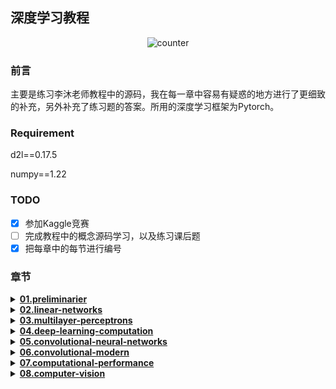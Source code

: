 ## 深度学习教程

<div align="center">

  ![counter](https://counter.seku.su/cmoe?name=Deep_learning_tutorial&theme=moebooru)

</div>

### 前言
主要是练习李沐老师教程中的源码，我在每一章中容易有疑惑的地方进行了更细致的补充，另外补充了练习题的答案。所用的深度学习框架为Pytorch。
### Requirement
d2l==0.17.5

numpy==1.22
### TODO
- [x] 参加Kaggle竞赛
- [ ] 完成教程中的概念源码学习，以及练习课后题
- [X] 把每章中的每节进行编号
### 章节
<details>
  <summary><b><u>01.preliminarier</u></b></summary>

  * [01.数据操作。讲解pytorch中的张量(tensor)的一些使用方法；](https://github.com/lixinjie97/Deep_learning_tutorial/blob/main/01.preliminaries/01.ndarray.ipynb)
  * [02.数据预处理。讲解使用pandas对数据进行一系列的预处理操作；](https://github.com/lixinjie97/Deep_learning_tutorial/blob/main/01.preliminaries/02.pandas.ipynb)
  * [03.线性代数。讲解标量、向量、矩阵、张量的基本概念和性质；](https://github.com/lixinjie97/Deep_learning_tutorial/blob/main/01.preliminaries/03.linear-algebra.ipynb)
  * [04.微积分。讲解导数和微分、偏导数、梯度、链式法则等基本概念性质，以及怎么使用matplotlib画图；](https://github.com/lixinjie97/Deep_learning_tutorial/blob/main/01.preliminaries/04.calculus.ipynb)
  * [05.自动微分(autograd)。Pytorch可以自动求导。Pytorch函数表达式是隐式构造的，求解导数时是反向累积的；](https://github.com/lixinjie97/Deep_learning_tutorial/blob/main/01.preliminaries/05.autograd.ipynb)
</details>

<details>
  <summary><b><u>02.linear-networks</u></b></summary>

  * [01.线性回归。讲解线性模型，它是一个单层神经网络；机器学习模型中最关键要素是训练数据、损失函数、优化算法，还有模型本身；使用最小二乘法和极大似然估计这两种方法去求解 w 和 b 是等价的；](https://github.com/lixinjie97/Deep_learning_tutorial/blob/main/02.linear-networks/01.linear-regression.ipynb)
  * [02.线性回归的源码实现。讲解线性回归的具体源码实现，包括初始化模型参数、定义模型、定义损失函数、定义优化算法、训练；](https://github.com/lixinjie97/Deep_learning_tutorial/blob/main/02.linear-networks/02.linear-regression-scratch.ipynb)
  * [03.线性回归的框架实现。讲解线性回归的框架实现，在pytorch中，data模块提供了数据处理工具，nn模块定义了大量的神经网络层和常见损失函数，optim模块有实现优化算法；使用深度学习框架可以高效地搭建神经网络；](https://github.com/lixinjie97/Deep_learning_tutorial/blob/main/02.linear-networks/03.linear-regression-concise.ipynb)
  * [04.softmax回归。讲解使用softmax回归去解决分类问题，它使用了softmax运算中输出类别的概率分布。详细内容包括网络架构、softmax运算、损失函数、softmax及其导数和交叉熵损失；](https://github.com/lixinjie97/Deep_learning_tutorial/blob/main/02.linear-networks/04.softmax-regression.ipynb)
  * [05.图像分类数据集。本节介绍了一个服装分类数据集Fashion-MNIST，它由10个类别的图像组成；同时实现了一个函数用于获取和读取数据集，函数返回训练集和验证集的数据迭代器；](https://github.com/lixinjie97/Deep_learning_tutorial/blob/main/02.linear-networks/05.image-classification-dataset.ipynb)
  * [06.softmax回归的源码实现。本节实现了一个softmax回归服装多分类的模型，首先先读取数据，再定义模型和损失函数，然后使用优化算法训练模型；](https://github.com/lixinjie97/Deep_learning_tutorial/blob/main/02.linear-networks/06.softmax-regression-scratch.ipynb)
  * [07.softmax回归的框架实现。讲解softmax的框架实现，框架实现要比从0开始编写模型的健壮性更强，框架实现可以避免计算过程中出现数值为0、inf或nan（不是数字）的情况；](https://github.com/lixinjie97/Deep_learning_tutorial/blob/main/02.linear-networks/07.softmax-regression-concise.ipynb)
</details>

<details>
  <summary><b><u>03.multilayer-perceptrons</u></b></summary>

  * [01.多层感知机序言。最简单的深度网络称为多层感知机。总领接下来会讲到的MLP基本概念，包括过拟合、欠拟合和模型选择，以及为了解决这些问题会使用的权重衰减和暂退法等正则化技术；](https://github.com/lixinjie97/Deep_learning_tutorial/blob/main/03.multilayer-perceptrons/01.index.ipynb)
  * [02.多层感知机。讲解多层感知机的概念，多层感知机在输出层和输入层之间增加一个或多个全连接隐藏层，并通过激活函数转换隐藏层的输出；常用的激活函数包括ReLU、sigmoid和tanh函数，在神经网络中引入这些非线性激活函数，使得网络能够学习和模拟更加复杂的函数映射；](https://github.com/lixinjie97/Deep_learning_tutorial/blob/main/03.multilayer-perceptrons/02.mlp.ipynb)
  * [03.多层感知机的源码实现。本节实现了一个具有单隐藏层的多层感知机，其中有256个隐藏单元，num_inputs=784，num_outputs=10，激活函数用的ReLU，用这个模型去分类Fashion-MNIST数据集；练习题讲解了一些调整超参数的技巧；](https://github.com/lixinjie97/Deep_learning_tutorial/blob/main/03.multilayer-perceptrons/03.mlp_scratch.ipynb)
  * [04.多层感知机的框架实现。本节使用高级API更简洁地实现多层感知机；对于相同的分类问题，多层感知机的实现与softmax回归的实现相同，只是多层感知机的实现里增加了带有激活函数的隐藏层；练习题做了一些实验对比选取哪些激活函数、哪些初始化权重的方法，效果好；](https://github.com/lixinjie97/Deep_learning_tutorial/blob/main/03.multilayer-perceptrons/04.mlp_concise.ipynb)
  * [05.模型选择、欠拟合和过拟合。本节介绍了过拟合、欠拟合的概念以及模型选择的一些技巧；模型选择中，明确说明测试集和验证集是不同的；当训练数据稀缺时，可以选择K折交叉验证；选择合适的模型复杂度是很重要的，合适的模型复杂度可以最小化泛化损失；](https://github.com/lixinjie97/Deep_learning_tutorial/blob/main/03.multilayer-perceptrons/05.underfit-overfit.ipynb)
  * [06.权重衰减。权重衰减是一种正则化技术，在损失函数中加上一个平方L2范数（称为惩罚项），去惩罚权重向量的大小，防止过拟合；本节进行了weight decay的源码实现和框架实现，框架实现的优点是运行得更快，也更容易实现，权重衰减在优化器中提供；](https://github.com/lixinjie97/Deep_learning_tutorial/blob/main/03.multilayer-perceptrons/06.weight-decay.ipynb)
  * [07.暂退法(Dropout)。暂退法也是一种正则化技术，暂退法在训练过程中引入了噪声，迫使网络学习更加鲁棒的特征表示，同时通过调整未丢弃节点的输出，确保了网络的期望输出不受影响。这种方法有效地提高了模型的泛化能力，减少了过拟合的风险。同时本节讲解了暂退法的源码实现和框架实现；](https://github.com/lixinjie97/Deep_learning_tutorial/blob/main/03.multilayer-perceptrons/07.dropout.ipynb)
  * [08.前向传播、反向传播和计算图。本节通过一些基本的数学和计算图，深入探讨了反向传播的细节；](https://github.com/lixinjie97/Deep_learning_tutorial/blob/main/03.multilayer-perceptrons/08.backprop.ipynb)
  * [09.数值稳定性和模型初始化。初始化方案的选择在神经网络学习中起着举足轻重的作用，它对保持数值稳定性至关重要；ReLU激活函数可以缓解梯度消失的问题，加速收敛；随机初始化是保证在进行优化前打破对称性的关键，从而实现网络的表达能力；Xavier初始化表明，每一层输出的方差不受输入数量的影响，任何梯度的方差不受输出数量的影响；](https://github.com/lixinjie97/Deep_learning_tutorial/blob/main/03.multilayer-perceptrons/09.numerical-stability-and-init.ipynb)
  * [10.环境和分布偏移。训练集和测试集不来自同一个分布，就会有分布偏移。经验风险是训练数据的平均损失，用于近似真实风险。在实践中，我们要进行经验风险最小化；在测试时可以检测并纠正协变量偏移和标签偏移；在某些情况下，环境可能会记住自动操作并以令人惊讶的方式做出响应；](https://github.com/lixinjie97/Deep_learning_tutorial/blob/main/03.multilayer-perceptrons/10.environment.ipynb)
  * [11.实战Kaggle比赛：预测房价。本节讲解了实际应用和做比赛的一些技巧，如何做Kaggle比赛，首先可能需要对数据做预处理，做数据归一化，用均值替换缺失值；将类别特征可以转为使用独热向量来表示；使用K折交叉验证来选择模型并调整超参数；对数对于相对误差很有用；](https://github.com/lixinjie97/Deep_learning_tutorial/blob/main/03.multilayer-perceptrons/11.kaggle-house-price.ipynb)
</details>

<details>
  <summary><b><u>04.deep-learning-computation</u></b></summary>

  * [01.深度学习计算序言。总领接下来要讲的深度学习计算的关键组件：模型构建、参数访问与初始化、设计自定义层和块、将模型读写到磁盘，以及利用GPU实现显著的加速；](https://github.com/lixinjie97/Deep_learning_tutorial/blob/main/04.deep-learning-computation/01.index.ipynb)
  * [02.层和块。讲解模型构建的内容，一个块可以由许多层组成，一个块也可以由许多块组成；块可以包含代码；块负责大量的内部处理，包括参数初始化和反向传播；层和块的顺序连接由Sequential块处理；](https://github.com/lixinjie97/Deep_learning_tutorial/blob/main/04.deep-learning-computation/02.model-construction.ipynb)
  * [03.参数管理。介绍了几种访问、初始化和绑定模型参数的方法；可以自定义初始化方法；](https://github.com/lixinjie97/Deep_learning_tutorial/blob/main/04.deep-learning-computation/03.parameters.ipynb)
  * [04.延后初始化。延后初始化使框架能够自动推断参数形状，使修改模型架构变得容易，避免了一些常见错误；可以通过模型传递数据，使框架最终初始化参数；](https://github.com/lixinjie97/Deep_learning_tutorial/blob/main/04.deep-learning-computation/04.deferred-init.ipynb)
  * [05.自定义层。深度学习中可以构建自定义层，比如可以构建不带参数的层，也可以构建带参数的层；](https://github.com/lixinjie97/Deep_learning_tutorial/blob/main/04.deep-learning-computation/05.custom-layer.ipynb)
  * [06.读写文件。本节介绍如何保存和加载训练的模型，可以使用save和load函数实现模型保存和加载，其中保存的是模型的参数而不是整个模型，为了恢复模型，需要用代码生成架构，然后从磁盘加载参数；](https://github.com/lixinjie97/Deep_learning_tutorial/blob/main/04.deep-learning-computation/06.read-write.ipynb)
  * [07.使用GPU。本节介绍做深度学习运算时可以指定计算设备，存储在不同设备上的数据做运算会导致异常，必须复制到同一设备才可以做运算；神经网络模型也可以指定设备；](https://github.com/lixinjie97/Deep_learning_tutorial/blob/main/04.deep-learning-computation/07.use-gpu.ipynb)
</details>

<details>
  <summary><b><u>05.convolutional-neural-networks</u></b></summary>

  * [01.卷积神经网络序言。总领接下来要详细介绍的卷积神经网络的内容：包括卷积本身、填充(padding)和步幅(stride)的基本细节、用于在相邻区域汇聚信息的汇聚层(pooling)、在每一层中多通道(channel)的使用，以及有关现代卷积网络架构的仔细讨论。](https://github.com/lixinjie97/Deep_learning_tutorial/blob/main/05.convolutional-neural-networks/01.index.ipynb)
  * [02.从全连接层到卷积。对于高维感知数据，多层感知机这种缺少结构的网络可能会变得不实用；卷积层通常比全连接层需要更少的参数，而且依旧获得高效用的模型；图像的平移不变性在处理局部图像时，可以不在乎它的位置；局部性计算相应隐藏层只需要一小部分局部图像像素；多个输入输出通道使模型在每个空间位置可以获取图像的多方面特征；](https://github.com/lixinjie97/Deep_learning_tutorial/blob/main/05.convolutional-neural-networks/02.why-conv.ipynb)
  * [03.图像卷积。二维卷积层的核心计算是二维互相关运算，最简单的形式是对二维输入数据和卷积核执行互相关操作，然后添加一个偏置；可以从数据中学习卷积核的参数；学习卷积核时，无论用严格卷积运算或互相关运算，卷积层的输出不会受太大影响；当需要检测输入特征中更广区域时，我们可以构建一个更深的卷积网络；](https://github.com/lixinjie97/Deep_learning_tutorial/blob/main/05.convolutional-neural-networks/03.conv-layer.ipynb)
  * [04.填充和步幅。填充可以增加输出的高度和宽度，常用来使输出与输入具有相同的高和宽；步幅可以减少输出的高和宽；填充为了做更深的卷积，步幅为了快速减小大小减少计算量；](https://github.com/lixinjie97/Deep_learning_tutorial/blob/main/05.convolutional-neural-networks/04.padding-and-strides.ipynb)
  * [05.多输入多输出通道。多输入多输出通道可以用来扩展卷积层的模型；当以每像素为基础应用时，1 * 1卷积层相当于全连接层；1 * 1卷积层通常用于调整网络层的通道数量和控制模型复杂性；](https://github.com/lixinjie97/Deep_learning_tutorial/blob/main/05.convolutional-neural-networks/05.channels.ipynb)
  * [06.汇聚层。池运算是确定性的，他不同于卷积层中的输入与卷积核之间的互相关运算，汇聚层不包含参数；有最大汇聚层和平均汇聚层；汇聚层的主要优点之一是减轻卷积层对位置的过度敏感；可以指定汇聚层的填充和步幅；使用最大汇聚层以及大于1的步幅，可减少空间维度（如高度和宽度）；汇聚层的输出通道数与输入通道数相同；](https://github.com/lixinjie97/Deep_learning_tutorial/blob/main/05.convolutional-neural-networks/06.pooling.ipynb)
  * [07.卷积神经网络（LeNet）。本节复现了经典的LeNet网络，和在fashion_mnist数据集上跑了一次实验，得到的测试准确率为0.803；CNN是一类使用卷积层的网络；在CNN中，组合使用卷积层、非线性激活函数和汇聚层；为了构造高性能的CNN，通常对卷积层进行排列，逐渐降低其表示的空间分辨率，同时增加通道数；在传统的CNN中，卷积块编码得到的表征在输出之前需由一个或多个全连接层进行处理；LeNet是最早发布的卷积神经网络之一；](https://github.com/lixinjie97/Deep_learning_tutorial/blob/main/05.convolutional-neural-networks/07.lenet.ipynb)
</details>

<details>
  <summary><b><u>06.convolutional-modern</u></b></summary>

  * [01.现代卷积神经网络。总领介绍现代的卷积神经网络架构，有AlexNet、VGG、NiN、GoogLenet、ResNet、DenseNet；不同的网络架构和超参数选择，神经网络的性能会发生很大的变化；神经网络是将人类直觉和相关数学见解结合后，经过大量研究试错后的结晶；](https://github.com/lixinjie97/Deep_learning_tutorial/blob/main/06.convolutional-modern/01.index.ipynb)
  * [02.深度卷积神经网络（AlexNet）。AlexNet的架构与LeNet相似，但使用了更多的卷积层和更多的参数来拟合大规模的ImageNet数据集；AlexNet在深度学习中是一个里程碑性质的模型，它是从浅层网络到深层网络的关键一步；大规模数据集和算力的支持使得AlexNet这种深层网络的问世成为可能；Dropout、ReLU和预处理都可以提升计算机视觉任务的性能；](https://github.com/lixinjie97/Deep_learning_tutorial/blob/main/06.convolutional-modern/02.alexnet.ipynb)
  * [03.使用块的网络（VGG）。VGG-11使用可复用的卷积块构造网络，不同的VGG模型可通过每个块中卷积层数量和输出通道数量的差异来定义；块的使用导致网络定义的非常简洁，使用块可以有效地设计复杂的网络；在VGG论文中，Simonyan和Ziserman尝试了各种架构，特别是他们发现深层且窄的卷积(即3*3)比较浅层且宽的卷积更有效；](https://github.com/lixinjie97/Deep_learning_tutorial/blob/main/06.convolutional-modern/03.vgg.ipynb)
  * [04.网络中的网络（NiN）。NiN使用由一个卷积层和多个1*1卷积层组成的块，该块可以在卷积神经网络中使用，以允许更多的每像素非线性；NiN在最后去除了容易造成过拟合的全连接层，将它们替换为全局平均汇聚层（即在所有位置上进行求和），该汇聚层通道数量为所需的输出数量；移除全连接层可减少过拟合，同时显著减少NiN的参数；NiN的设计影响了许多后续卷积神经网络的设计；](https://github.com/lixinjie97/Deep_learning_tutorial/blob/main/06.convolutional-modern/04.nin.ipynb)
  * [05.含并行连结的网络（GoogLeNet）。GoogLeNet将多个设计精细的Inception块与其它层（卷积层、全连接层）串联起来，其中Inception块的通道数分配之比是在ImageNet数据集上通过大量的实验得来的；Inception块相当于有4条路径的子网络，它通过不同窗口形状的卷积层和最大汇聚层来并行抽取信息，并使用1*1卷积层减少每像素级别上的通道维数从而降低模型复杂度；GoogLeNet和它的后继者们一度是ImageNet上最有效的模型之一：它以较低的计算复杂度提供了类似的测试精度；](https://github.com/lixinjie97/Deep_learning_tutorial/blob/main/06.convolutional-modern/05.googlenet.ipynb)
  * [06.批量规范化（batch normalization）。在模型训练过程中，批量规范化利用小批量的均值和标准差，不断调整神经网络的中间输出，使整个神经网络各层的中间输出值更加稳定；批量规范化在全连接层和卷积层的使用略有不同；批量规范化和暂退法一样，在训练模式和预测模式下计算不同；批量规范化有许多有益的副作用，主要是正则化，另一方面，“减少内部协变量偏移”的原始动机似乎不是一个有效地解释；](https://github.com/lixinjie97/Deep_learning_tutorial/blob/main/06.convolutional-modern/06.batch-norm.ipynb)
  * [07.残差网络（ResNet）。学习嵌套函数（nested function）是训练神经网络的理想情况，在深层神经网络中，学习另一层作为恒等映射（identity function）较容易；残差映射可以更容易地学习同一函数，例如将权重层中的参数近似为零；利用残差块（residual blocks）可以训练出一个有效的深层神经网络：输入可以通过层间的残余连接更快地向前传播；残差网络（ResNet）对随后的深层神经网络设计产生了深远影响；](https://github.com/lixinjie97/Deep_learning_tutorial/blob/main/06.convolutional-modern/07.resnet.ipynb)
  * [08.稠密连接网络（DenseNet）。在跨层连接上，不同于ResNet中将输入与输出相加，稠密连接网络（DenseNet）在通道维上连接输入与输出；DenseNet的主要构建模块是稠密块和过渡层；在构建DenseNet时，我们需要通过添加过渡层来控制网络的维数，从而再次减少通道的数量；](https://github.com/lixinjie97/Deep_learning_tutorial/blob/main/06.convolutional-modern/08.densenet.ipynb)
</details>

<details>
  <summary><b><u>07.computational-performance</u></b></summary>

  * [01.计算性能。本章主要讨论影响计算性能的主要因素：命令式编程、符号编程、异步计算、自动并行和多GPU计算，学习本章可以进一步提高之前实现模型的计算性能；](https://github.com/lixinjie97/Deep_learning_tutorial/blob/main/07.computational-performance/01.index.ipynb)
  * [02.编译器和解释器。Python是一种解释型语言；命令式编程使得新模型的设计变得容易，因为可以依据控制流编写代码，并拥有相对成熟的Python软件生态；符号式编程要求我们先定义并且编译程序，然后在执行程序，其好处是提高了计算性能；](https://github.com/lixinjie97/Deep_learning_tutorial/blob/main/07.computational-performance/02.hybridize.ipynb)
  * [03.深度学框架可以将Python前端的控制与后端的执行耦合，使得命令可以快速地异步插入后端、并行执行；异步产生了一个相当灵活的前端，但请注意：过度填充任务队列可能会导致内存消耗过多。建议对每个小批量进行同步，以保持前端和后端的大致同步；芯片供应商提供了复杂的性能分析工具，已获得对深度学习效率更精确的洞察；](https://github.com/lixinjie97/Deep_learning_tutorial/blob/main/07.computational-performance/03.async-computation.ipynb)
  * [04.自动并行。现代系统拥有多种设备，如多个GPU和多个CPU，还可以并行地、异步地使用它们；现代系统还拥有各种通信资源，如PCI Express、存储（固态硬盘或网络存储）和网络带宽，为了达到最高效率可以并行使用它们；后端可以通过自动化地并行计算和通信来提高性能；](https://github.com/lixinjie97/Deep_learning_tutorial/blob/main/07.computational-performance/04.auto-parallelism.ipynb)
  * [05.硬件。设备有运行开销，因此，数据传输要争取量大次少而不是量少次多，这适用于RAM、固态驱动器、网络和GPU；在训练过程中数据类型过小导致的数值溢出可能是个问题（在推断过程中则影响不大）；训练硬件和推断硬件在性能和价格方面有不同的优点；](https://github.com/lixinjie97/Deep_learning_tutorial/blob/main/07.computational-performance/05.hardware.ipynb)
  * [06.多GPU训练。有多种方法可以在多个GPU上拆分深度网络的训练，拆分可以在层之间、跨层或跨数据上实现，前两者需要对数据传输过程中进行严格编排，而最后一种则是最简单的策略；在数据并行中，数据需要跨多个GPU拆分，其中每个GPU执行自己的前向传播和反向传播，随后所有的梯度被聚合为一，之后聚合结果向所有GPU广播；小批量数据量更大时，学习率也需要稍微提高一些；数据并行训练本身是不复杂的，它通过增加有效的小批量数据量的大小提高了训练效率；](https://github.com/lixinjie97/Deep_learning_tutorial/blob/main/07.computational-performance/06.multiple-gpus.ipynb)
  * [07.多GPU的简洁实现。把数据分批地放到不同的GPU上训练，每个GPU都算梯度，然后梯度汇总到一个GPU上再梯度求和，更新梯度，再广播到所有GPU；利用nn.DataParallel，神经网络可以在单GPU上自动评估；每台设备上的网络需要先初始化，然后再尝试访问该设备上的参数，否则会遇到错误；优化算法在多个GPU上自动聚合；更大的batch_size需要更大的epoch模型才能收敛；如果批量大小增加，学习率也可以适当增加，较大的批量提供了更稳定的梯度估计，允许模型在每次迭代中采取更大的步长；](https://github.com/lixinjie97/Deep_learning_tutorial/blob/main/07.computational-performance/07.multiple-gpus-concise.ipynb)
  * [08.参数服务器。同步需要高度适应特定的网络基础设施和服务器内的连接，这种适应会严重影响同步所需的时间；环同步对于p3和DGX-2服务器是最佳的，而对于其他服务器则未必；当添加多个参数服务器以增加带宽时，分层同步策略可以工作的很好；](https://github.com/lixinjie97/Deep_learning_tutorial/blob/main/07.computational-performance/08.parameterserver.ipynb)
</details>

<details>
  <summary><b><u>08.computer-vision</u></b></summary>

  * [01.计算机视觉。本章主要讨论深度学习的应用领域之一：计算机视觉；开头，介绍两种可以改进模型泛化的方法，即图像增广和微调；然后介绍目标检测、语义分割、样式迁移的知识；](https://github.com/lixinjie97/Deep_learning_tutorial/blob/main/08.computer-vision/01.index.ipynb)
  * [02.图像增广。图像增广基于现有的训练数据生成随机图像，来提高模型泛化能力；为了在预测过程中得到确切的结果，我们通常只对训练样本进行图像增广，而在预测过程中不使用带随机操作的图像增广；深度学习框架提供了许多不同的图像增广的方法，这些方法可以被同时应用；](https://github.com/lixinjie97/Deep_learning_tutorial/blob/main/08.computer-vision/02.image-augmentation.ipynb)
  * [03.微调。从头训练一个模型需要更多的精力和和时间，所以就有了微调，微调是算法工程师工作过程中用到最多的技术手段，它不仅保证了结果质量还提高了效率；迁移学习将从源数据集中学到的知识迁移到目标数据集，微调是迁移学习的常见技巧；除输出层外，目标模型从源模型中复制所有模型设计及其参数，并根据目标数据集对这些参数进行微调。但是目标模型的输出层需要从头开始训练；通常，微调参数使用较小的学习率，而从头开始训练输出层可以使用更大的学习率；](https://github.com/lixinjie97/Deep_learning_tutorial/blob/main/08.computer-vision/03.fine-tuning.ipynb)
  * [04.目标检测和边界框。目标检测不仅可以识别图像中所有感兴趣的物体，还可以识别它们的位置，该位置通常由矩形边界框表示；我们可以在两种常用的边界框表示（中间，宽度，高度）和（左上，右下）坐标之间进行转换；](https://github.com/lixinjie97/Deep_learning_tutorial/blob/main/08.computer-vision/04.bounding-box.ipynb)
  * [05.锚框。以图像的每个像素为中心生成不同形状的锚框，考虑计算复杂度，取每个像素n+m-1个锚框；交并比（IoU）也被称为杰卡德系数，用于衡量两个边界框的相似性，它是相交面积与相并面积的比率；在训练集中，我们需要给每个锚框两种类型的标签，一个是锚框中目标检测的类别，另一个是锚框真实相对于边界框的偏移量；预测期间可以使用非极大值抑制（NMS）来移除类似的预测边界框，从而简化输出；](https://github.com/lixinjie97/Deep_learning_tutorial/blob/main/08.computer-vision/05.anchor.ipynb)
</details>